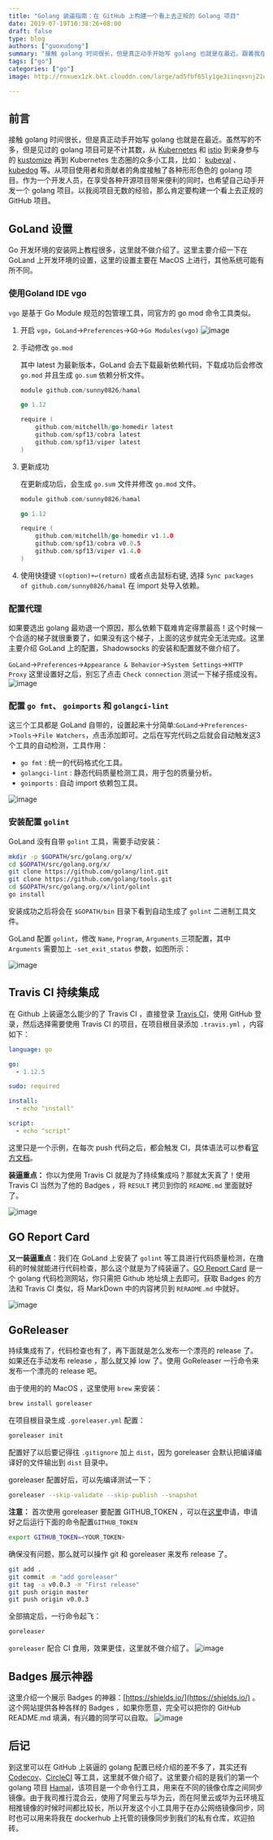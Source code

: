 ```yaml
---
title: "Golang 装逼指南：在 GitHub 上构建一个看上去正规的 Golang 项目"
date: 2019-07-19T10:38:26+08:00
draft: false
type: blog
authors: ["guoxudong"]
summary: "接触 golang 时间很长，但是真正动手开始写 golang 也就是在最近。跟着我在 GitHub 上构建一个看上去正规的 Golang 项目。"
tags: ["go"]
categories: ["go"]
image: http://rnxuex1zk.bkt.clouddn.com/large/ad5fbf65ly1ge3iinqxvnj21qf15oq62.jpg

---
```

## 前言

接触 golang 时间很长，但是真正动手开始写 golang 也就是在最近。虽然写的不多，但是见过的 golang 项目可是不计其数，从 [Kubernetes](https://github.com/kubernetes/kubernetes) 和 [istio](https://github.com/istio/istio) 到亲身参与的 [kustomize](https://github.com/kubernetes-sigs/kustomize) 再到 Kubernetes 生态圈的众多小工具，比如： [kubeval](https://github.com/instrumenta/kubeval) 、 [kubedog](https://github.com/flant/kubedog) 等。从项目使用者和贡献者的角度接触了各种形形色色的 golang 项目。作为一个开发人员，在享受各种开源项目带来便利的同时，也希望自己动手开发一个 golang 项目。以我阅项目无数的经验，那么肯定要构建一个看上去正规的 GitHub 项目。

## GoLand 设置

Go 开发环境的安装网上教程很多，这里就不做介绍了。这里主要介绍一下在 GoLand 上开发环境的设置，这里的设置主要在 MacOS 上进行，其他系统可能有所不同。

### 使用Goland IDE vgo

`vgo` 是基于 Go Module 规范的包管理工具，同官方的 go mod 命令工具类似。

1. 开启 `vgo`，`GoLand`->`Preferences`->`GO`->`Go Modules(vgo)`
![image](http://rnxuex1zk.bkt.clouddn.com/large/ad5fbf65gy1g556yudwh8j20s20jhgn4.jpg)

2. 手动修改 `go.mod`
    

    其中 latest 为最新版本，GoLand 会去下载最新依赖代码，下载成功后会修改 `go.mod` 并且生成 `go.sum` 依赖分析文件。
    ```go
    module github.com/sunny0826/hamal

    go 1.12

    require (
        github.com/mitchellh/go-homedir latest
        github.com/spf13/cobra latest
        github.com/spf13/viper latest
    )
    ```

3. 更新成功

    在更新成功后，会生成 `go.sum` 文件并修改 `go.mod` 文件。
    ```go
    module github.com/sunny0826/hamal

    go 1.12

    require (
        github.com/mitchellh/go-homedir v1.1.0
        github.com/spf13/cobra v0.0.5
        github.com/spf13/viper v1.4.0
    )

    ```
4. 使用快捷键 `⌥(option)+↩(return)` 或者点击鼠标右键, 选择 `Sync packages of github.com/sunny0826/hamal` 在 import 处导入依赖。

### 配置代理

如果要选出 golang 最劝退一个原因，那么依赖下载难肯定得票最高！这个时候一个合适的梯子就很重要了，如果没有这个梯子，上面的这步就完全无法完成。这里主要介绍 GoLand 上的配置，Shadowsocks 的安装和配置就不做介绍了。

`GoLand`->`Preferences`->`Appearance & Behavior`->`System Settings`->`HTTP Proxy` 这里设置好之后，别忘了点击 `Check connection` 测试一下梯子搭成没有。
![image](http://rnxuex1zk.bkt.clouddn.com/large/ad5fbf65gy1g557j6it07j20s20je40p.jpg)

### 配置 `go fmt`、 `goimports` 和 `golangci-lint`

这三个工具都是 GoLand 自带的，设置起来十分简单:`GoLand`->`Preferences`->`Tools`->`File Watchers`，点击添加即可。之后在写完代码之后就会自动触发这3个工具的自动检测，工具作用：

- `go fmt` : 统一的代码格式化工具。
- `golangci-lint` : 静态代码质量检测工具，用于包的质量分析。
- `goimports` : 自动 import 依赖包工具。

![image](http://rnxuex1zk.bkt.clouddn.com/large/ad5fbf65gy1g557ps83gsj20s30njtbs.jpg)

### 安装配置 `golint`

GoLand 没有自带 `golint` 工具，需要手动安装：

```bash
mkdir -p $GOPATH/src/golang.org/x/
cd $GOPATH/src/golang.org/x/
git clone https://github.com/golang/lint.git
git clone https://github.com/golang/tools.git
cd $GOPATH/src/golang.org/x/lint/golint
go install
```

安装成功之后将会在 `$GOPATH/bin` 目录下看到自动生成了 `golint` 二进制工具文件。

GoLand 配置 `golint`，修改 `Name`, `Program`, `Arguments` 三项配置，其中 `Arguments` 需要加上 `-set_exit_status` 参数，如图所示：

![image](http://rnxuex1zk.bkt.clouddn.com/large/ad5fbf65gy1g557z8a5jgj20ln0i0t9z.jpg)

## Travis CI 持续集成

在 Github 上装逼怎么能少的了 Travis CI ，直接登录 [Travis CI](https://travis-ci.org/)，使用 GitHub 登录，然后选择需要使用 Travis CI 的项目，在项目根目录添加 `.travis.yml` ，内容如下：

```yaml
language: go

go:
  - 1.12.5

sudo: required

install:
  - echo "install"

script:
  - echo "script"
```

这里只是一个示例，在每次 push 代码之后，都会触发 CI，具体语法可以参看[官方文档](https://docs.travis-ci.com/)。

__装逼重点：__ 你以为使用 Travis CI 就是为了持续集成吗？那就太天真了！使用 Travis CI 当然为了他的 Badges ，将 `RESULT` 拷贝到你的 `README.md` 里面就好了。

![image](http://rnxuex1zk.bkt.clouddn.com/large/ad5fbf65gy1g558xf6io4j22dk15an4t.jpg)

## GO Report Card

__又一装逼重点__：我们在 GoLand 上安装了 `golint` 等工具进行代码质量检测，在撸码的时候就能进行代码检查，那么这个就是为了纯装逼了。[GO Report Card](https://goreportcard.com/) 是一个 golang 代码检测网站，你只需把 Github 地址填上去即可。获取 Badges 的方法和 Travis CI 类似，将 MarkDown 中的内容拷贝到 `RERADME.md` 中就好。

![image](http://rnxuex1zk.bkt.clouddn.com/large/ad5fbf65gy1g559flsl3xj21t410ok1a.jpg)

## GoReleaser

持续集成有了，代码检查也有了，再下面就是怎么发布一个漂亮的 release 了。如果还在手动发布 release ，那么就又掉 low 了。使用 GoReleaser 一行命令来发布一个漂亮的 release 吧。

由于使用的的 MacOS ，这里使用 `brew` 来安装：
```bash
brew install goreleaser
```
在项目根目录生成 `.goreleaser.yml` 配置：
```bash
goreleaser init
```
配置好了以后要记得往 `.gitignore` 加上 `dist`，因为 goreleaser 会默认把编译编译好的文件输出到 `dist` 目录中。

goreleaser 配置好后，可以先编译测试一下：
```bash
goreleaser --skip-validate --skip-publish --snapshot
```
__注意：__ 首次使用 goreleaser 要配置 GITHUB_TOKEN ，可以在[这里](https://github.com/settings/tokens/new)申请，申请好之后运行下面的命令配置`GITHUB_TOKEN`
```bash
export GITHUB_TOKEN=<YOUR_TOKEN>
```
确保没有问题，那么就可以操作 git 和 goreleaser 来发布 release 了。
```bash
git add .
git commit -m "add goreleaser"
git tag -a v0.0.3 -m "First release"
git push origin master
git push origin v0.0.3
```
全部搞定后，一行命令起飞：
```bash
goreleaser
```
`goreleaser` 配合 CI 食用，效果更佳，这里就不做介绍了。
![image](http://rnxuex1zk.bkt.clouddn.com/large/ad5fbf65gy1g55a7t8bq4j20sq0liacm.jpg)

## Badges 展示神器

这里介绍一个展示 Badges 的神器：[https://shields.io/](https://shields.io/) 。这个网站提供各种各样的 Badges ，如果你愿意，完全可以把你的 GitHub README.md 填满，有兴趣的同学可以自取。
![image](http://rnxuex1zk.bkt.clouddn.com/large/ad5fbf65gy1g55aendhrwj22fg19igz0.jpg)

## 后记

到这里可以在 GitHub 上装逼的 golang 配置已经介绍的差不多了，其实还有 [Codecov](https://codecov.io/)、[CircleCI](https://circleci.com/) 等工具，这里就不做介绍了。这里要介绍的是我们的第一个 golang 项目 [Hamal](https://github.com/sunny0826/hamal)，该项目是一个命令行工具，用来在不同的镜像仓库之间同步镜像。由于我司推行混合云，使用了阿里云与华为云，而在阿里云或华为云环境互相推镜像的时候时间都比较长，所以开发这个小工具用于在办公网络镜像同步，同时也可以用来将我在 dockerhub 上托管的镜像同步到我们的私有仓库，欢迎拍砖。
